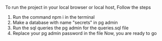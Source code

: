 To run the project in your local browser or local host,
Follow the steps
1. Run the command npm i in the terminal
2. Make a database with name "secrets" in pg admin
3. Run the sql queries the pg admin for the queries.sql file
4. Replace your pg admin password in the file
Now, you are ready to go
